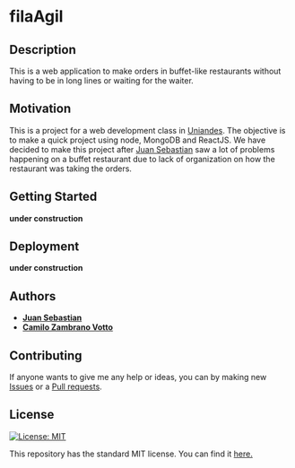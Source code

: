 # filaAgil
## Description
This is a web application to make orders in buffet-like restaurants without having to be in long lines or waiting for the waiter.

## Motivation
This is a project for a web development class in [Uniandes](https://www.uniandes.edu.co). The objective is to make a quick project using node, MongoDB and ReactJS. We have decided to make this project after [Juan Sebastian](https://github.com/jsbarragan796) saw a lot of problems happening on a buffet restaurant due to lack of organization on how the restaurant was taking the orders.

## Getting Started
__under construction__

## Deployment
__under construction__

## Authors
* [__Juan Sebastian__](https://github.com/jsbarragan796)
* [__Camilo Zambrano Votto__](https://github.com/cawolfkreo)

## Contributing
If anyone wants to give me any help or ideas, you can by making new [Issues](https://github.com/jsbarragan796/filaAgil/issues) or a [Pull requests](https://github.com/jsbarragan796/filaAgil/pulls).

## License
[![License: MIT](https://img.shields.io/badge/License-MIT-yellow.svg)](https://opensource.org/licenses/MIT)

This repository has the standard MIT license. You can find it [here.](https://github.com/jsbarragan796/filaAgil/blob/master/LICENSE)
